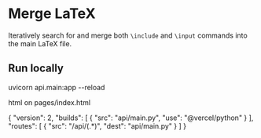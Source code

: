 # Merge LaTeX

Iteratively search for and merge both `\include` and `\input` commands into the main LaTeX file.

## Run locally

uvicorn api.main:app --reload

html on pages/index.html

{
  "version": 2,
  "builds": [
    {
      "src": "api/main.py",
      "use": "@vercel/python"
    }
  ],
  "routes": [
    {
      "src": "/api/(.*)",
      "dest": "api/main.py"
    }
  ]
}